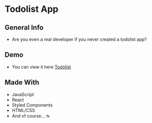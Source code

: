 # Todolist App

## General Info
- Are you even a real developer if you never created a todolist app?

## Demo
- You can view it here [Todolist](https://cadellsingh-todolist.netlify.app/)

## Made With
- JavaScript
- React
- Styled Components
- HTML/CSS
- And of course... ☕️